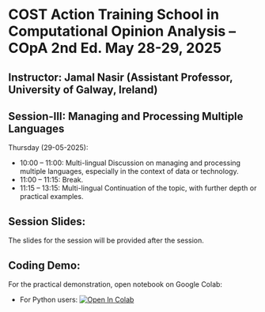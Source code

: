 # COST Action Training School in Computational Opinion Analysis – COpA 2nd Ed. May 28-29, 2025 


## Instructor: Jamal Nasir (Assistant Professor, University of Galway, Ireland)

 

## Session-III: Managing and Processing Multiple Languages
Thursday (29-05-2025):

* 10:00 – 11:00: Multi-lingual Discussion on managing and processing multiple languages, especially in the context of data or technology.  
* 11:00 – 11:15: Break.
* 11:15 – 13:15: Multi-lingual Continuation of the topic, with further depth or practical examples.  
 



## Session Slides:

The slides for the session will be provided after the session.


## Coding Demo:

For the practical demonstration, open notebook on Google Colab:

- For Python users: [![Open In
  Colab](https://colab.research.google.com/assets/colab-badge.svg)](https://colab.research.google.com/drive/12L5c4hpiGgLRbOE9YxCEQqhaLXhyHK8O?usp=sharing)

 